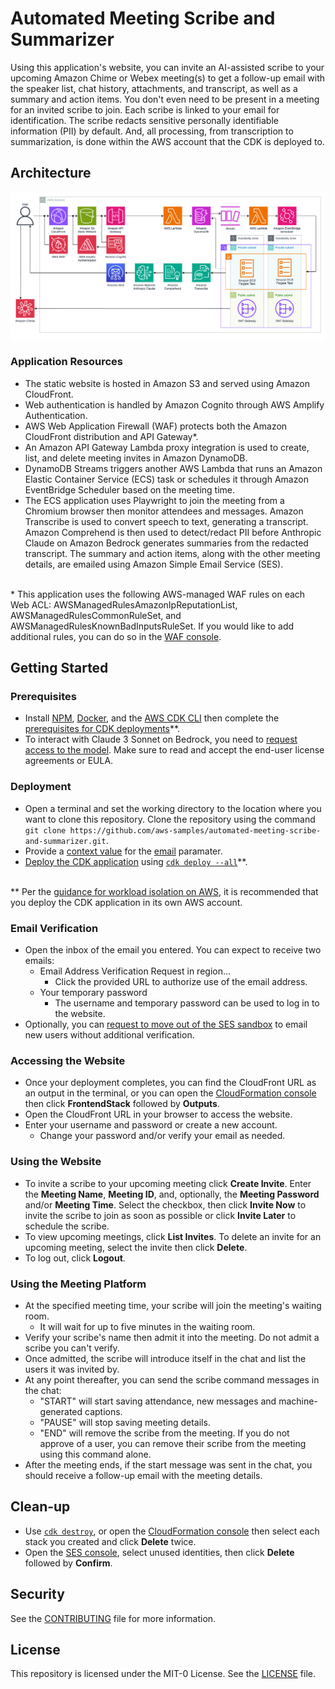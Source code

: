 
# Automated Meeting Scribe and Summarizer

Using this application's website, you can invite an AI-assisted scribe to your upcoming Amazon Chime or Webex meeting(s) to get a follow-up email with the speaker list, chat history, attachments, and transcript, as well as a summary and action items. You don't even need to be present in a meeting for an invited scribe to join. Each scribe is linked to your email for identification. The scribe redacts sensitive personally identifiable information (PII) by default. And, all processing, from transcription to summarization, is done within the AWS account that the CDK is deployed to.

## Architecture

![Architecture Diagram](architecture.png)

### Application Resources
- The static website is hosted in Amazon S3 and served using Amazon CloudFront.
- Web authentication is handled by Amazon Cognito through AWS Amplify Authentication.
- AWS Web Application Firewall (WAF) protects both the Amazon CloudFront distribution and API Gateway*.
- An Amazon API Gateway Lambda proxy integration is used to create, list, and delete meeting invites in Amazon DynamoDB.
- DynamoDB Streams triggers another AWS Lambda that runs an Amazon Elastic Container Service (ECS) task or schedules it through Amazon EventBridge Scheduler based on the meeting time.
- The ECS application uses Playwright to join the meeting from a Chromium browser then monitor attendees and messages. Amazon Transcribe is used to convert speech to text, generating a transcript. Amazon Comprehend is then used to detect/redact PII before Anthropic Claude on Amazon Bedrock generates summaries from the redacted transcript. The summary and action items, along with the other meeting details, are emailed using Amazon Simple Email Service (SES).

<br>\* This application uses the following AWS-managed WAF rules on each Web ACL: AWSManagedRulesAmazonIpReputationList, AWSManagedRulesCommonRuleSet, and AWSManagedRulesKnownBadInputsRuleSet. If you would like to add additional rules, you can do so in the [WAF console](https://console.aws.amazon.com/wafv2/homev2).<br />

## Getting Started

### Prerequisites
- Install [NPM](https://docs.npmjs.com/downloading-and-installing-node-js-and-npm), [Docker](https://docs.aws.amazon.com/serverless-application-model/latest/developerguide/install-docker.html#install-docker-instructions), and the [AWS CDK CLI](https://docs.aws.amazon.com/cdk/v2/guide/getting_started.html#getting_started_install) then complete the [prerequisites for CDK deployments](https://docs.aws.amazon.com/cdk/v2/guide/deploy.html#deploy-prerequisites)**.
- To interact with Claude 3 Sonnet on Bedrock, you need to [request access to the model](https://console.aws.amazon.com/bedrock/home?#/modelaccess). Make sure to read and accept the end-user license agreements or EULA.

### Deployment
- Open a terminal and set the working directory to the location where you want to clone this repository. Clone the repository using the command `git clone https://github.com/aws-samples/automated-meeting-scribe-and-summarizer.git`.
- Provide a [context value](https://docs.aws.amazon.com/cdk/v2/guide/context.html) for the [email](lib/base.ts) paramater.
- [Deploy the CDK application](https://docs.aws.amazon.com/cdk/v2/guide/deploy.html#deploy-how-deploy) using [`cdk deploy --all`](https://docs.aws.amazon.com/cdk/v2/guide/ref-cli-cmd-deploy.html)**.

<br>\** Per the [guidance for workload isolation on AWS](https://aws.amazon.com/solutions/guidance/workload-isolation-on-aws/), it is recommended that you deploy the CDK application in its own AWS account.<br />

### Email Verification
- Open the inbox of the email you entered. You can expect to receive two emails:
    - Email Address Verification Request in region...
        - Click the provided URL to authorize use of the email address.
    - Your temporary password
        - The username and temporary password can be used to log in to the website.
- Optionally, you can [request to move out of the SES sandbox](https://docs.aws.amazon.com/ses/latest/dg/request-production-access.html) to email new users without additional verification.

### Accessing the Website
- Once your deployment completes, you can find the CloudFront URL as an output in the terminal, or you can open the [CloudFormation console](https://console.aws.amazon.com/cloudformation/home) then click **FrontendStack** followed by **Outputs**.
- Open the CloudFront URL in your browser to access the website.
- Enter your username and password or create a new account.
    - Change your password and/or verify your email as needed.

### Using the Website
- To invite a scribe to your upcoming meeting click **Create Invite**. Enter the **Meeting Name**, **Meeting ID**, and, optionally, the **Meeting Password** and/or **Meeting Time**. Select the checkbox, then click **Invite Now** to invite the scribe to join as soon as possible or click **Invite Later** to schedule the scribe.
- To view upcoming meetings, click **List Invites**. To delete an invite for an upcoming meeting, select the invite then click **Delete**.
- To log out, click **Logout**.

### Using the Meeting Platform
- At the specified meeting time, your scribe will join the meeting's waiting room.
    - It will wait for up to five minutes in the waiting room.
- Verify your scribe's name then admit it into the meeting. Do not admit a scribe you can't verify.
- Once admitted, the scribe will introduce itself in the chat and list the users it was invited by. 
- At any point thereafter, you can send the scribe command messages in the chat: 
    - "START" will start saving attendance, new messages and machine-generated captions.
    - "PAUSE" will stop saving meeting details.
    - "END" will remove the scribe from the meeting. If you do not approve of a user, you can remove their scribe from the meeting using this command alone.
- After the meeting ends, if the start message was sent in the chat, you should receive a follow-up email with the meeting details.

## Clean-up
- Use [`cdk destroy`](https://docs.aws.amazon.com/cdk/v2/guide/ref-cli-cmd-destroy.html), or open the [CloudFormation console](https://console.aws.amazon.com/cloudformation/home) then select each stack you created and click **Delete** twice.
- Open the [SES console](https://console.aws.amazon.com/ses/home?#/identities), select unused identities, then click **Delete** followed by **Confirm**.

## Security
See the [CONTRIBUTING](CONTRIBUTING) file for more information.

## License
This repository is licensed under the MIT-0 License. See the [LICENSE](LICENSE) file.
